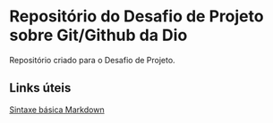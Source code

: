 # Repositório do Desafio de Projeto sobre Git/Github da Dio
Repositório criado para o Desafio de Projeto.

## Links úteis 
[Sintaxe básica Markdown](https://www.markdownguide.org/basic-syntax/)
